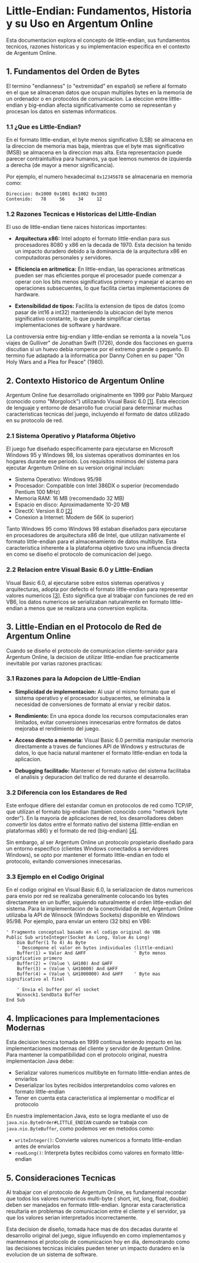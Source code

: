 # Little-Endian: Fundamentos, Historia y su Uso en Argentum Online

Esta documentacion explora el concepto de little-endian, sus fundamentos tecnicos, razones historicas y su
implementacion especifica en el contexto de Argentum Online.

## 1. Fundamentos del Orden de Bytes

El termino "endianness" (o "extremidad" en español) se refiere al formato en el que se almacenan datos que ocupan
multiples bytes en la memoria de un ordenador o en protocolos de comunicacion. La eleccion entre little-endian y
big-endian afecta significativamente como se representan y procesan los datos en sistemas informaticos.

### 1.1 ¿Que es Little-Endian?

En el formato little-endian, el byte menos significativo (LSB) se almacena en la direccion de memoria mas baja, mientras
que el byte mas significativo (MSB) se almacena en la direccion mas alta. Esta representacion puede parecer
contraintuitiva para humanos, ya que leemos numeros de izquierda a derecha (de mayor a menor significancia).

Por ejemplo, el numero hexadecimal `0x12345678` se almacenaria en memoria como:

```
Direccion: 0x1000 0x1001 0x1002 0x1003 
Contenido:   78     56     34     12
```

### 1.2 Razones Tecnicas e Historicas del Little-Endian

El uso de little-endian tiene raices historicas importantes:

- **Arquitectura x86:** Intel adopto el formato little-endian para sus procesadores 8080 y x86 en la decada de 1970.
  Esta decision ha tenido un impacto duradero debido a la dominancia de la arquitectura x86 en computadoras personales y
  servidores.

- **Eficiencia en aritmetica:** En little-endian, las operaciones aritmeticas pueden ser mas eficientes porque el
  procesador puede comenzar a operar con los bits menos significativos primero y manejar el acarreo en operaciones
  subsecuentes, lo que facilita ciertas implementaciones de hardware.

- **Extensibilidad de tipos:** Facilita la extension de tipos de datos (como pasar de int16 a int32) manteniendo la
  ubicacion del byte menos significativo constante, lo que puede simplificar ciertas implementaciones de software y
  hardware.

La controversia entre big-endian y little-endian se remonta a la novela "Los viajes de Gulliver" de Jonathan Swift
(1726), donde dos facciones en guerra discutian si un huevo debia romperse por el extremo grande o pequeño. El termino
fue adaptado a la informatica por Danny Cohen en su paper "On Holy Wars and a Plea for Peace" (1980).

## 2. Contexto Historico de Argentum Online

Argentum Online fue desarrollado originalmente en 1999 por Pablo Marquez (conocido como "Morgolock") utilizando Visual
Basic 6.0 [[1]](https://es.wikipedia.org/wiki/Argentum_Online). Esta eleccion de lenguaje y entorno de desarrollo fue
crucial para determinar muchas caracteristicas tecnicas del juego, incluyendo el formato de datos utilizado en su
protocolo de red.

### 2.1 Sistema Operativo y Plataforma Objetivo

El juego fue diseñado especificamente para ejecutarse en Microsoft Windows 95 y Windows 98, los sistemas operativos
dominantes en los hogares durante ese periodo. Los requisitos minimos del sistema para ejecutar Argentum Online en su
version original incluian:

- Sistema Operativo: Windows 95/98
- Procesador: Compatible con Intel 386DX o superior (recomendado Pentium 100 MHz)
- Memoria RAM: 16 MB (recomendado 32 MB)
- Espacio en disco: Aproximadamente 10-20 MB
- DirectX: Version 8.0 [[2]](https://store.steampowered.com/app/1956740/Argentum_Online/?l=latam)
- Conexion a Internet: Modem de 56K (o superior)

Tanto Windows 95 como Windows 98 estaban diseñados para ejecutarse en procesadores de arquitectura x86 de Intel, que
utilizan nativamente el formato little-endian para el almacenamiento de datos multibyte. Esta caracteristica inherente a
la plataforma objetivo tuvo una influencia directa en como se diseño el protocolo de comunicacion del juego.

### 2.2 Relacion entre Visual Basic 6.0 y Little-Endian

Visual Basic 6.0, al ejecutarse sobre estos sistemas operativos y arquitecturas, adopta por defecto el formato
little-endian para representar valores
numericos [[3]](https://www.vbforums.com/showthread.php?611217-RESOLVED-Reading-Bytes-(Little-Endian-Big-Endian)). Esto
significa que al trabajar con funciones de red en VB6, los datos numericos se serializaban naturalmente en formato
little-endian a menos que se realizara una conversion explicita.

## 3. Little-Endian en el Protocolo de Red de Argentum Online

Cuando se diseño el protocolo de comunicacion cliente-servidor para Argentum Online, la decision de utilizar
little-endian fue practicamente inevitable por varias razones practicas:

### 3.1 Razones para la Adopcion de Little-Endian

- **Simplicidad de implementacion:** Al usar el mismo formato que el sistema operativo y el procesador subyacentes, se
  eliminaba la necesidad de conversiones de formato al enviar y recibir datos.

- **Rendimiento:** En una epoca donde los recursos computacionales eran limitados, evitar conversiones innecesarias
  entre formatos de datos mejoraba el rendimiento del juego.

- **Acceso directo a memoria:** Visual Basic 6.0 permitia manipular memoria directamente a traves de funciones API de
  Windows y estructuras de datos, lo que hacia natural mantener el formato little-endian en toda la aplicacion.

- **Debugging facilitado:** Mantener el formato nativo del sistema facilitaba el analisis y depuracion del trafico de
  red durante el desarrollo.

### 3.2 Diferencia con los Estandares de Red

Este enfoque difiere del estandar comun en protocolos de red como TCP/IP, que utilizan el formato big-endian (tambien
conocido como "network byte order"). En la mayoria de aplicaciones de red, los desarrolladores deben convertir los datos
entre el formato nativo del sistema (little-endian en plataformas x86) y el formato de red (big-endian)
[[4]](https://learn.microsoft.com/en-us/cpp/mfc/windows-sockets-byte-ordering).

Sin embargo, al ser Argentum Online un protocolo propietario diseñado para un entorno especifico (clientes Windows
conectados a servidores Windows), se opto por mantener el formato little-endian en todo el protocolo, evitando
conversiones innecesarias.

### 3.3 Ejemplo en el Codigo Original

En el codigo original en Visual Basic 6.0, la serializacion de datos numericos para envio por red se realizaba
generalmente colocando los bytes directamente en un buffer, siguiendo naturalmente el orden little-endian del sistema.
Para la implementacion de la conectividad de red, Argentum Online utilizaba la API de Winsock (Windows Sockets)
disponible en Windows 95/98. Por ejemplo, para enviar un entero (32 bits) en VB6:

```
' Fragmento conceptual basado en el codigo original de VB6 
Public Sub writeInteger(Socket As Long, Value As Long) 
    Dim Buffer(1 To 4) As Byte
    ' Descompone el valor en bytes individuales (little-endian)
    Buffer(1) = Valor And &HFF                  ' Byte menos significativo primero
    Buffer(2) = (Value \ &H100) And &HFF
    Buffer(3) = (Value \ &H10000) And &HFF
    Buffer(4) = (Value \ &H1000000) And &HFF    ' Byte mas significativo al final

    ' Envia el buffer por el socket
    Winsock1.SendData Buffer
End Sub
```

## 4. Implicaciones para Implementaciones Modernas

Esta decision tecnica tomada en 1999 continua teniendo impacto en las implementaciones modernas del cliente y servidor
de Argentum Online. Para mantener la compatibilidad con el protocolo original, nuestra implementacion Java debe:

- Serializar valores numericos multibyte en formato little-endian antes de enviarlos
- Deserializar los bytes recibidos interpretandolos como valores en formato little-endian
- Tener en cuenta esta caracteristica al implementar o modificar el protocolo

En nuestra implementacion Java, esto se logra mediante el uso de `java.nio.ByteOrder#LITTLE_ENDIAN` cuando se trabaja
con `java.nio.ByteBuffer`, como podemos ver en metodos como:

- `writeInteger()`: Convierte valores numericos a formato little-endian antes de enviarlos
- `readLong()`: Interpreta bytes recibidos como valores en formato little-endian

## 5. Consideraciones Tecnicas

Al trabajar con el protocolo de Argentum Online, es fundamental recordar que todos los valores numericos multi-byte (
short, int, long, float, double) deben ser manejados en formato little-endian. Ignorar esta caracteristica resultaria en
problemas de comunicacion entre el cliente y el servidor, ya que los valores serian interpretados incorrectamente.

Esta decision de diseño, tomada hace mas de dos decadas durante el desarrollo original del juego, sigue influyendo en
como implementamos y mantenemos el protocolo de comunicacion hoy en dia, demostrando como las decisiones tecnicas
iniciales pueden tener un impacto duradero en la evolucion de un sistema de software.